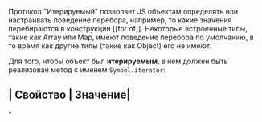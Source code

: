 Протокол "Итерируемый" позволяет JS объектам определять или настраивать поведение перебора, например, то какие значения перебираются в конструкции [[for of]]. Некоторые встроенные типы, такие как Array или Map, имеют поведение перебора по умолчанию, в то время как другие типы (такие как Object) его не имеют.


Для того, чтобы объект был **итерируемым**, в нем должен быть реализован метод   с именем `Symbol.iterator`:

| Свойство | Значение|
---
"